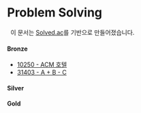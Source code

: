 # Problem Solving

 
이 문서는 [Solved.ac](https://solved.ac)를 기반으로 만들어졌습니다. 

#### Bronze

- [10250 - ACM 호텔](https://www.acmicpc.net/problem/10250)
- [31403 - A + B - C](https://www.acmicpc.net/problem/31403)

#### Silver

#### Gold

